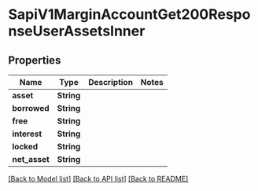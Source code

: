 # SapiV1MarginAccountGet200ResponseUserAssetsInner

## Properties

Name | Type | Description | Notes
------------ | ------------- | ------------- | -------------
**asset** | **String** |  | 
**borrowed** | **String** |  | 
**free** | **String** |  | 
**interest** | **String** |  | 
**locked** | **String** |  | 
**net_asset** | **String** |  | 

[[Back to Model list]](../README.md#documentation-for-models) [[Back to API list]](../README.md#documentation-for-api-endpoints) [[Back to README]](../README.md)


